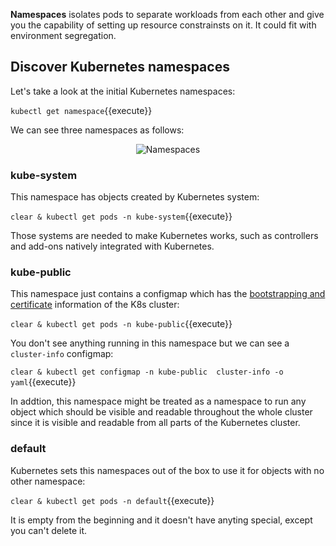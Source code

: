 **Namespaces** isolates pods to separate workloads from each other and give you the capability of setting up resource constrainsts on it. It could fit with environment segregation.


## Discover Kubernetes namespaces 

Let's take a look at the initial Kubernetes namespaces:

`kubectl get namespace`{{execute}}

We can see three namespaces as follows:

<p style="text-align:center;"><img src="/andresguisado/courses/kubernetes-basic-concepts/pods/assets/namespaces.png" alt="Namespaces"></p>


### kube-system

This namespace has objects created by Kubernetes system:

`clear & kubectl get pods -n kube-system`{{execute}}

Those systems are needed to make Kubernetes works, such as controllers and add-ons natively integrated with Kubernetes.

### kube-public

This namespace just contains a configmap which has the [bootstrapping and certificate](https://kubernetes.io/docs/reference/access-authn-authz/bootstrap-tokens/) information of the K8s cluster:

`clear & kubectl get pods -n kube-public`{{execute}}

You don't see anything running in this namespace but we can see a ```cluster-info``` configmap:

`clear & kubectl get configmap -n kube-public  cluster-info -o yaml`{{execute}}

In addtion, this namespace might be treated as a namespace to run any object which should be visible and readable throughout the whole cluster since it is visible and readable from all parts of the Kubernetes cluster.

### default
Kubernetes sets this namespaces out of the box to use it for objects with no other namespace:

`clear & kubectl get pods -n default`{{execute}}

It is empty from the beginning and it doesn't have anyting special, except you can't delete it.